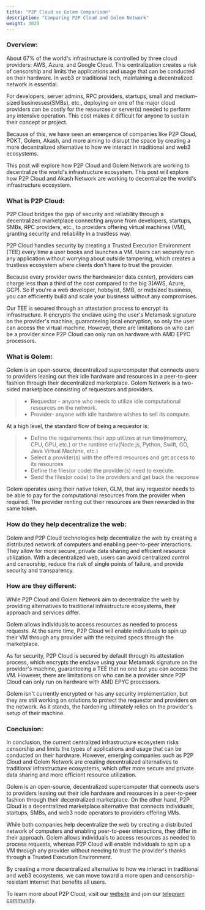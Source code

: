 ```yaml
---
title: "P2P Cloud vs Golem Comparison"
description: "Comparing P2P Cloud and Golem Network"
weight: 3020
---
```


### Overview:
About 67% of the world's infrastructure is controlled by three cloud providers: AWS, Azure, and Google Cloud. This centralization creates a risk of censorship and limits the applications and usage that can be conducted on their hardware. In web3 or traditional tech, maintaining a decentralized network is essential.

For developers, server admins,  RPC providers, startups, small and medium-sized businesses(SMBs), etc., deploying on one of the major cloud providers can be costly for the resources or server(s) needed to perform any intensive operation. This cost makes it difficult for anyone to sustain their concept or project.

Because of this, we have seen an emergence of companies like P2P Cloud, POKT, Golem, Akash, and more aiming to disrupt the space by creating a more decentralized alternative to how we interact in traditional and web3 ecosystems.  

This post will explore how P2P Cloud and Golem Network are working to decentralize the world's infrastructure ecosystem. This post will explore how P2P Cloud and Akash Network are working to decentralize the world's infrastructure ecosystem.

### What is P2P Cloud:
P2P Cloud bridges the gap of security and reliability through a decentralized marketplace connecting anyone from developers, startups, SMBs, RPC providers, etc., to providers offering virtual machines (VM), granting security and reliability in a trustless way.

P2P Cloud handles security by creating a Trusted Execution Environment (TEE) every time a user books and launches a VM. Users can securely run any application without worrying about outside tampering, which creates a trustless ecosystem where clients don't have to trust the provider.

Because every provider owns the hardware(or data center), providers can charge less than a third of the cost compared to the big 3(AWS, Azure, GCP). So if you're a web developer, hobbyist, SMB, or midsized business, you can efficiently build and scale your business without any compromises.  

Our TEE is secured through an attestation process to encrypt its infrastructure. It encrypts the enclave using the user's Metamask signature on the provider's machine, guaranteeing local encryption, so only the user can access the virtual machine. However, there are limitations on who can be a provider since P2P Cloud can only run on hardware with AMD EPYC processors. 

### What is Golem: 
Golem is an open-source, decentralized supercomputer that connects users to providers leasing out their idle hardware and resources in a peer-to-peer fashion through their decentralized marketplace. Golem Network is a two-sided marketplace consisting of requestors and providers.

> * Requestor - anyone who needs to utilize idle computational resources on the network.
> * Provider- anyone with idle hardware wishes to sell its compute.  

At a high level, the standard flow of being a requestor is:

> * Define the requirements their app utilizes at run time(memory, CPU, GPU, etc.) or the runtime env(Node.js, Python, Swift, GO, Java Virtual Machine, etc.)
> * Select a provider(s) with the offered resources and get access to its resources 
> * Define the files(or code) the provider(s) need to execute. 
> * Send the files(or code) to the providers and get back the response 
 
Golem operates using their native token, GLM, that any requestor needs to be able to pay for the computational resources from the provider when required. The provider renting out their resources are then rewarded in the same token. 

### How do they help decentralize the web:
Golem and P2P Cloud technologies help decentralize the web by creating a distributed network of computers and enabling peer-to-peer interactions. They allow for more secure, private data sharing and efficient resource utilization. With a decentralized web, users can avoid centralized control and censorship, reduce the risk of single points of failure, and provide security and transparency.

### How are they different:
While P2P Cloud and Golem Network aim to decentralize the web by providing alternatives to traditional infrastructure ecosystems, their approach and services differ.

Golem allows individuals to access resources as needed to process requests. At the same time, P2P Cloud will enable individuals to spin up their VM through any provider with the required specs through the marketplace.


As for security, P2P Cloud is secured by default through its attestation process, which encrypts the enclave using your Metamask signature on the provider's machine, guaranteeing a TEE that no one but you can access the VM. However, there are limitations on who can be a provider since P2P Cloud can only run on hardware with AMD EPYC processors.


Golem isn't currently encrypted or has any security implementation, but they are still working on solutions to protect the requestor and providers on the network. As it stands, the hardening ultimately relies on the provider's setup of their machine.

### Conclusion:
In conclusion, the current centralized infrastructure ecosystem risks censorship and limits the types of applications and usage that can be conducted on their hardware. However, emerging companies such as P2P Cloud and Golem Network are creating decentralized alternatives to traditional infrastructure ecosystems, which offer more secure and private data sharing and more efficient resource utilization.

Golem is an open-source, decentralized supercomputer that connects users to providers leasing out their idle hardware and resources in a peer-to-peer fashion through their decentralized marketplace. On the other hand, P2P Cloud is a decentralized marketplace alternative that connects individuals, startups, SMBs, and web3 node operators to providers offering VMs.


While both companies help decentralize the web by creating a distributed network of computers and enabling peer-to-peer interactions, they differ in their approach. Golem allows individuals to access resources as needed to process requests, whereas P2P Cloud will enable individuals to spin up a VM through any provider without needing to trust the provider's thanks through a Trusted Execution Environment.


By creating a more decentralized alternative to how we interact in traditional and web3 ecosystems, we can move toward a more open and censorship-resistant internet that benefits all users.  

To learn more about P2P Cloud, visit our [website](https://P2Pcloud.io/) and join our [telegram community](https://t.me/P2Pcloud). 
